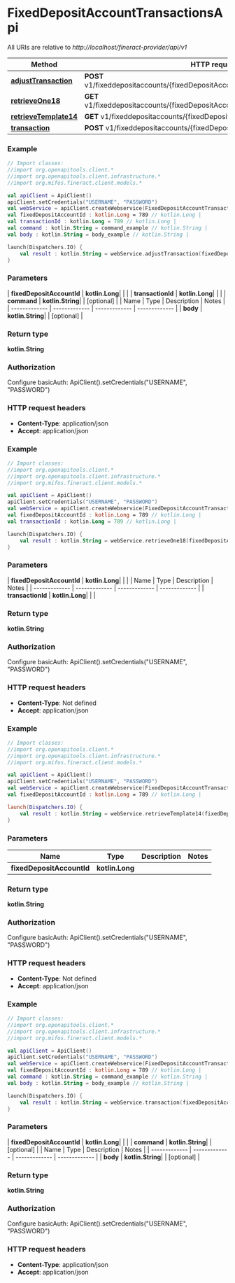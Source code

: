 # FixedDepositAccountTransactionsApi

All URIs are relative to *http://localhost/fineract-provider/api/v1*

| Method | HTTP request | Description |
| ------------- | ------------- | ------------- |
| [**adjustTransaction**](FixedDepositAccountTransactionsApi.md#adjustTransaction) | **POST** v1/fixeddepositaccounts/{fixedDepositAccountId}/transactions/{transactionId} |  |
| [**retrieveOne18**](FixedDepositAccountTransactionsApi.md#retrieveOne18) | **GET** v1/fixeddepositaccounts/{fixedDepositAccountId}/transactions/{transactionId} |  |
| [**retrieveTemplate14**](FixedDepositAccountTransactionsApi.md#retrieveTemplate14) | **GET** v1/fixeddepositaccounts/{fixedDepositAccountId}/transactions/template |  |
| [**transaction**](FixedDepositAccountTransactionsApi.md#transaction) | **POST** v1/fixeddepositaccounts/{fixedDepositAccountId}/transactions |  |





### Example
```kotlin
// Import classes:
//import org.openapitools.client.*
//import org.openapitools.client.infrastructure.*
//import org.mifos.fineract.client.models.*

val apiClient = ApiClient()
apiClient.setCredentials("USERNAME", "PASSWORD")
val webService = apiClient.createWebservice(FixedDepositAccountTransactionsApi::class.java)
val fixedDepositAccountId : kotlin.Long = 789 // kotlin.Long | 
val transactionId : kotlin.Long = 789 // kotlin.Long | 
val command : kotlin.String = command_example // kotlin.String | 
val body : kotlin.String = body_example // kotlin.String | 

launch(Dispatchers.IO) {
    val result : kotlin.String = webService.adjustTransaction(fixedDepositAccountId, transactionId, command, body)
}
```

### Parameters
| **fixedDepositAccountId** | **kotlin.Long**|  | |
| **transactionId** | **kotlin.Long**|  | |
| **command** | **kotlin.String**|  | [optional] |
| Name | Type | Description  | Notes |
| ------------- | ------------- | ------------- | ------------- |
| **body** | **kotlin.String**|  | [optional] |

### Return type

**kotlin.String**

### Authorization


Configure basicAuth:
    ApiClient().setCredentials("USERNAME", "PASSWORD")

### HTTP request headers

 - **Content-Type**: application/json
 - **Accept**: application/json




### Example
```kotlin
// Import classes:
//import org.openapitools.client.*
//import org.openapitools.client.infrastructure.*
//import org.mifos.fineract.client.models.*

val apiClient = ApiClient()
apiClient.setCredentials("USERNAME", "PASSWORD")
val webService = apiClient.createWebservice(FixedDepositAccountTransactionsApi::class.java)
val fixedDepositAccountId : kotlin.Long = 789 // kotlin.Long | 
val transactionId : kotlin.Long = 789 // kotlin.Long | 

launch(Dispatchers.IO) {
    val result : kotlin.String = webService.retrieveOne18(fixedDepositAccountId, transactionId)
}
```

### Parameters
| **fixedDepositAccountId** | **kotlin.Long**|  | |
| Name | Type | Description  | Notes |
| ------------- | ------------- | ------------- | ------------- |
| **transactionId** | **kotlin.Long**|  | |

### Return type

**kotlin.String**

### Authorization


Configure basicAuth:
    ApiClient().setCredentials("USERNAME", "PASSWORD")

### HTTP request headers

 - **Content-Type**: Not defined
 - **Accept**: application/json




### Example
```kotlin
// Import classes:
//import org.openapitools.client.*
//import org.openapitools.client.infrastructure.*
//import org.mifos.fineract.client.models.*

val apiClient = ApiClient()
apiClient.setCredentials("USERNAME", "PASSWORD")
val webService = apiClient.createWebservice(FixedDepositAccountTransactionsApi::class.java)
val fixedDepositAccountId : kotlin.Long = 789 // kotlin.Long | 

launch(Dispatchers.IO) {
    val result : kotlin.String = webService.retrieveTemplate14(fixedDepositAccountId)
}
```

### Parameters
| Name | Type | Description  | Notes |
| ------------- | ------------- | ------------- | ------------- |
| **fixedDepositAccountId** | **kotlin.Long**|  | |

### Return type

**kotlin.String**

### Authorization


Configure basicAuth:
    ApiClient().setCredentials("USERNAME", "PASSWORD")

### HTTP request headers

 - **Content-Type**: Not defined
 - **Accept**: application/json




### Example
```kotlin
// Import classes:
//import org.openapitools.client.*
//import org.openapitools.client.infrastructure.*
//import org.mifos.fineract.client.models.*

val apiClient = ApiClient()
apiClient.setCredentials("USERNAME", "PASSWORD")
val webService = apiClient.createWebservice(FixedDepositAccountTransactionsApi::class.java)
val fixedDepositAccountId : kotlin.Long = 789 // kotlin.Long | 
val command : kotlin.String = command_example // kotlin.String | 
val body : kotlin.String = body_example // kotlin.String | 

launch(Dispatchers.IO) {
    val result : kotlin.String = webService.transaction(fixedDepositAccountId, command, body)
}
```

### Parameters
| **fixedDepositAccountId** | **kotlin.Long**|  | |
| **command** | **kotlin.String**|  | [optional] |
| Name | Type | Description  | Notes |
| ------------- | ------------- | ------------- | ------------- |
| **body** | **kotlin.String**|  | [optional] |

### Return type

**kotlin.String**

### Authorization


Configure basicAuth:
    ApiClient().setCredentials("USERNAME", "PASSWORD")

### HTTP request headers

 - **Content-Type**: application/json
 - **Accept**: application/json

